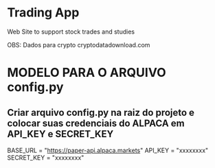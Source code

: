 # Trading App
Web Site to support stock trades and studies


OBS: Dados para crypto
    cryptodatadownload.com


# MODELO PARA O ARQUIVO config.py
## Criar arquivo config.py na raiz do projeto e colocar suas credenciais do ALPACA em API_KEY e SECRET_KEY

BASE_URL = "https://paper-api.alpaca.markets"
API_KEY = "xxxxxxxx"
SECRET_KEY = "xxxxxxxx"